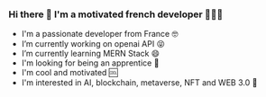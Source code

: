 ### Hi there 👋 I'm a motivated french developer 🧔🏻‍♂️

<!--
**AurelienGEORGES/AurelienGEORGES** is a ✨ _special_ ✨ repository because its `README.md` (this file) appears on your GitHub profile.

Here are some ideas to get you started:
![photo_CV](https://github.com/AurelienGEORGES/AurelienGEORGES/assets/91632616/88c7634e-3472-4b36-8ed2-3658ba5024c6)

- 🔭 I’m currently working on AI
- 🌱 I’m currently learning ...
- 👯 I’m looking to collaborate on ...
- 🤔 I’m looking for help with ...
- 💬 Ask me about ...
- 📫 How to reach me: ...
- 😄 Pronouns: ...
- ⚡ Fun fact: ...
-->

- I'm a passionate developer from France 🤓 
- I’m currently working on openai API 😝
- I’m currently learning MERN Stack 😄
- I'm looking for being an apprentice 🤩
- I'm cool and motivated 🆒
- I'm interested in AI, blockchain, metaverse, NFT and WEB 3.0 🦉
